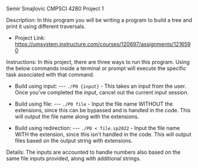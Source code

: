Semir Smajlovic
CMPSCI 4280
Project 1

Description: 
In this program you will be writing a program to build a tree and print it using different traversals.

- Project Link: https://umsystem.instructure.com/courses/120697/assignments/1216590

Instructions:
In this project, there are three ways to run this program. Using the below commands inside a terminal or prompt will execute the specific task associated with that command.

- Build using input:
--- `./P0 {input}` - This takes an input from the user. Once you've completed the input, cancel out the current input session.

- Build using file:
--- `./P0 file` - Input the file name WITHOUT the extensions, since this can be bypassed and is handled in the code. This will output the file name along with the extensions.

- Build using redirection:
--- `./P0 < file.sp2022` - Input the file name WITH the extension, since this isn't handled in the code. This will output files based on the output string with extensions.

Details:
The inputs are accounted to handle numbers also based on the same file inputs provided, along with additional strings.